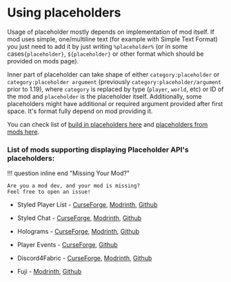# Using placeholders

Usage of placeholder mostly depends on implementation of mod itself. If mod uses simple, one/multiline text
(for example with Simple Text Format) you just need to add it by just writing `%placeholder%`
(or in some cases`{placeholder}`, `${placeholder}` or other format which should be provided on mods page).

Inner part of placeholder can take shape of either `category:placeholder` or `category:placeholder argument` (previously
`category:placeholder/argument` prior to 1.19), where `category` is replaced by type (`player`, `world`, etc) or ID of the mod and
`placeholder` is the placeholder itself.
Additionally, some placeholders might have additional or required argument provided after first space. It's format
fully depend on mod providing it.

You can check list of [build in placeholders here](/user/default-placeholders)
and [placeholders from mods here](/user/mod-placeholders).

### List of mods supporting displaying Placeholder API's placeholders:

!!! question inline end "Missing Your Mod?"

    Are you a mod dev, and your mod is missing?
    Feel free to open an issue!

- Styled Player List -
  [CurseForge](https://www.curseforge.com/minecraft/mc-mods/styled-player-list),
  [Modrinth](https://modrinth.com/mod/styledplayerlist),
  [Github](https://github.com/Patbox/StyledPlayerList)

- Styled Chat -
  [CurseForge](https://www.curseforge.com/minecraft/mc-mods/styled-chat),
  [Modrinth](https://modrinth.com/mod/styled-chat),
  [Github](https://github.com/Patbox/StyledChat)

- Holograms -
  [CurseForge](https://www.curseforge.com/minecraft/mc-mods/server-holograms),
  [Modrinth](https://modrinth.com/mod/holograms),
  [Github](https://github.com/Patbox/Holograms)

- Player Events -
  [CurseForge](https://www.curseforge.com/minecraft/mc-mods/player-events),
  [Github](https://github.com/ByMartrixx/player-events)

- Discord4Fabric -
  [CurseForge](https://www.curseforge.com/minecraft/mc-mods/discord4fabric),
  [Modrinth](https://modrinth.com/mod/discord4fabric),
  [Github](https://github.com/Reimnop/Discord4Fabric)

- Fuji -
  [Modrinth](https://modrinth.com/mod/fuji),
  [Github](https://github.com/sakurawald/fuji-fabric/)
